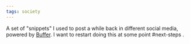 ```yaml
---
tags: society
---
```


A set of "snippets" I used to post a while back in different social media, powered by [Buffer](https://buffer.com/). I want to restart doing this at some point #next-steps .
